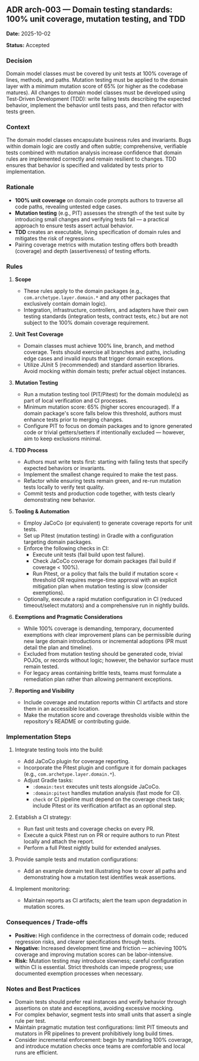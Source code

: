 ## ADR arch-003 — Domain testing standards: 100% unit coverage, mutation testing, and TDD

**Date:** 2025-10-02

**Status:** Accepted

### Decision
Domain model classes must be covered by unit tests at 100% coverage of lines, methods, and paths. Mutation testing must be applied to the domain layer with a minimum mutation score of 65% (or higher as the codebase matures). All changes to domain model classes must be developed using Test-Driven Development (TDD): write failing tests describing the expected behavior, implement the behavior until tests pass, and then refactor with tests green.

### Context
The domain model classes encapsulate business rules and invariants. Bugs within domain logic are costly and often subtle; comprehensive, verifiable tests combined with mutation analysis increase confidence that domain rules are implemented correctly and remain resilient to changes. TDD ensures that behavior is specified and validated by tests prior to implementation.

### Rationale
- **100% unit coverage** on domain code prompts authors to traverse all code paths, revealing untested edge cases.
- **Mutation testing** (e.g., PIT) assesses the strength of the test suite by introducing small changes and verifying tests fail — a practical approach to ensure tests assert actual behavior.
- **TDD** creates an executable, living specification of domain rules and mitigates the risk of regressions.
- Pairing coverage metrics with mutation testing offers both breadth (coverage) and depth (assertiveness) of testing efforts.

### Rules
1. **Scope**
   - These rules apply to the domain packages (e.g., `com.archetype.layer.domain.*` and any other packages that exclusively contain domain logic).
   - Integration, infrastructure, controllers, and adapters have their own testing standards (integration tests, contract tests, etc.) but are not subject to the 100% domain coverage requirement.

2. **Unit Test Coverage**
   - Domain classes must achieve 100% line, branch, and method coverage. Tests should exercise all branches and paths, including edge cases and invalid inputs that trigger domain exceptions.
   - Utilize JUnit 5 (recommended) and standard assertion libraries. Avoid mocking within domain tests; prefer actual object instances.

3. **Mutation Testing**
   - Run a mutation testing tool (PIT/Pitest) for the domain module(s) as part of local verification and CI processes.
   - Minimum mutation score: 65% (higher scores encouraged). If a domain package's score falls below this threshold, authors must enhance tests prior to merging changes.
   - Configure PIT to focus on domain packages and to ignore generated code or trivial getters/setters if intentionally excluded — however, aim to keep exclusions minimal.

4. **TDD Process**
   - Authors must write tests first: starting with failing tests that specify expected behaviors or invariants.
   - Implement the smallest change required to make the test pass.
   - Refactor while ensuring tests remain green, and re-run mutation tests locally to verify test quality.
   - Commit tests and production code together, with tests clearly demonstrating new behavior.

5. **Tooling & Automation**
   - Employ JaCoCo (or equivalent) to generate coverage reports for unit tests.
   - Set up Pitest (mutation testing) in Gradle with a configuration targeting domain packages.
   - Enforce the following checks in CI:
     - Execute unit tests (fail build upon test failure).
     - Check JaCoCo coverage for domain packages (fail build if coverage < 100%).
     - Run Pitest, or a policy that fails the build if mutation score < threshold OR requires merge-time approval with an explicit mitigation plan when mutation testing is slow (consider exemptions).
   - Optionally, execute a rapid mutation configuration in CI (reduced timeout/select mutators) and a comprehensive run in nightly builds.

6. **Exemptions and Pragmatic Considerations**
   - While 100% coverage is demanding, temporary, documented exemptions with clear improvement plans can be permissible during new large domain introductions or incremental adoptions (PR must detail the plan and timeline).
   - Excluded from mutation testing should be generated code, trivial POJOs, or records without logic; however, the behavior surface must remain tested.
   - For legacy areas containing brittle tests, teams must formulate a remediation plan rather than allowing permanent exceptions.

7. **Reporting and Visibility**
   - Include coverage and mutation reports within CI artifacts and store them in an accessible location.
   - Make the mutation score and coverage thresholds visible within the repository's README or contributing guide.

### Implementation Steps
1. Integrate testing tools into the build:
    - Add JaCoCo plugin for coverage reporting.
    - Incorporate the Pitest plugin and configure it for domain packages (e.g., `com.archetype.layer.domain.*`).
    - Adjust Gradle tasks:
        - `:domain:test` executes unit tests alongside JaCoCo.
        - `:domain:pitest` handles mutation analysis (fast mode for CI).
        - `check` or CI pipeline must depend on the coverage check task; include Pitest or its verification artifact as an optional step.

2. Establish a CI strategy:
    - Run fast unit tests and coverage checks on every PR.
    - Execute a quick Pitest run on PR or require authors to run Pitest locally and attach the report.
    - Perform a full Pitest nightly build for extended analyses.

3. Provide sample tests and mutation configurations:
    - Add an example domain test illustrating how to cover all paths and demonstrating how a mutation test identifies weak assertions.
  
4. Implement monitoring:
    - Maintain reports as CI artifacts; alert the team upon degradation in mutation scores.

### Consequences / Trade-offs
- **Positive:** High confidence in the correctness of domain code; reduced regression risks, and clearer specifications through tests.
- **Negative:** Increased development time and friction — achieving 100% coverage and improving mutation scores can be labor-intensive.
- **Risk:** Mutation testing may introduce slowness; careful configuration within CI is essential. Strict thresholds can impede progress; use documented exemption processes when necessary.

### Notes and Best Practices
- Domain tests should prefer real instances and verify behavior through assertions on state and exceptions, avoiding excessive mocking.
- For complex behavior, segment tests into small units that assert a single rule per test.
- Maintain pragmatic mutation test configurations: limit PIT timeouts and mutators in PR pipelines to prevent prohibitively long build times.
- Consider incremental enforcement: begin by mandating 100% coverage, and introduce mutation checks once teams are comfortable and local runs are efficient.

